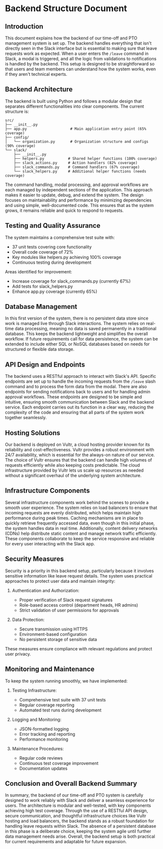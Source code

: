 # Backend Structure Document

## Introduction

This document explains how the backend of our time-off and PTO management system is set up. The backend handles everything that isn't directly seen in the Slack interface but is essential to making sure that leave requests work as expected. When a user enters the `/leave` command in Slack, a modal is triggered, and all the logic from validations to notifications is handled by the backend. This setup is designed to be straightforward so that users and team members can understand how the system works, even if they aren't technical experts.

## Backend Architecture

The backend is built using Python and follows a modular design that separates different functionalities into clear components. The current structure is:

```
src/
├── __init__.py
├── app.py                    # Main application entry point (65% coverage)
├── config/
│   └── organization.py       # Organization structure and configs (90% coverage)
└── slack/
    ├── __init__.py
    ├── helpers.py           # Shared helper functions (100% coverage)
    ├── slack_actions.py     # Action handlers (82% coverage)
    ├── slack_commands.py    # Command handlers (67% coverage)
    └── slack_helpers.py     # Additional helper functions (needs coverage)
```

The command handling, modal processing, and approval workflows are each managed by independent sections of the application. This approach makes it easier to update, debug, and extend the system. The design focuses on maintainability and performance by minimizing dependencies and using simple, well-documented code. This ensures that as the system grows, it remains reliable and quick to respond to requests.

## Testing and Quality Assurance

The system maintains a comprehensive test suite with:
- 37 unit tests covering core functionality
- Overall code coverage of 72%
- Key modules like helpers.py achieving 100% coverage
- Continuous testing during development

Areas identified for improvement:
- Increase coverage for slack_commands.py (currently 67%)
- Add tests for slack_helpers.py
- Enhance app.py coverage (currently 65%)

## Database Management

In this first version of the system, there is no persistent data store since work is managed live through Slack interactions. The system relies on real-time data processing, meaning no data is saved permanently in a traditional database. This keeps the backend lightweight and simplifies the overall workflow. If future requirements call for data persistence, the system can be extended to include either SQL or NoSQL databases based on needs for structured or flexible data storage.

## API Design and Endpoints

The backend uses a RESTful approach to interact with Slack's API. Specific endpoints are set up to handle the incoming requests from the `/leave` slash command and to process the form data from the modal. There are also endpoints for sending notifications back to users and for handling admin approval workflows. These endpoints are designed to be simple and intuitive, ensuring smooth communication between Slack and the backend service. Each endpoint carries out its function in a clear way, reducing the complexity of the code and ensuring that all parts of the system work together seamlessly.

## Hosting Solutions

Our backend is deployed on Vultr, a cloud hosting provider known for its reliability and cost-effectiveness. Vultr provides a robust environment with 24/7 availability, which is essential for the always-on nature of our service. The choice of Vultr ensures that the backend can handle high volumes of requests efficiently while also keeping costs predictable. The cloud infrastructure provided by Vultr lets us scale up resources as needed without a significant overhaul of the underlying system architecture.

## Infrastructure Components

Several infrastructure components work behind the scenes to provide a smooth user experience. The system relies on load balancers to ensure that incoming requests are evenly distributed, which helps maintain high performance during peak times. Caching mechanisms are in place to quickly retrieve frequently accessed data, even though in this initial phase, the system handles data in real time. Additionally, content delivery networks (CDNs) help distribute static content and manage network traffic efficiently. These components collaborate to keep the service responsive and reliable for every user interacting with the Slack app.

## Security Measures

Security is a priority in this backend setup, particularly because it involves sensitive information like leave request details. The system uses practical approaches to protect user data and maintain integrity:

1. Authentication and Authorization:
   - Proper verification of Slack request signatures
   - Role-based access control (department heads, HR admins)
   - Strict validation of user permissions for approvals

2. Data Protection:
   - Secure transmission using HTTPS
   - Environment-based configuration
   - No persistent storage of sensitive data

These measures ensure compliance with relevant regulations and protect user privacy.

## Monitoring and Maintenance

To keep the system running smoothly, we have implemented:

1. Testing Infrastructure:
   - Comprehensive test suite with 37 unit tests
   - Regular coverage reporting
   - Automated test runs during development

2. Logging and Monitoring:
   - JSON-formatted logging
   - Error tracking and reporting
   - Performance monitoring

3. Maintenance Procedures:
   - Regular code reviews
   - Continuous test coverage improvement
   - Documentation updates

## Conclusion and Overall Backend Summary

In summary, the backend of our time-off and PTO system is carefully designed to work reliably with Slack and deliver a seamless experience for users. The architecture is modular and well-tested, with key components achieving high test coverage. Through the use of a RESTful API design, secure communication, and thoughtful infrastructure choices like Vultr hosting and load balancers, the backend stands as a robust foundation for handling leave requests within Slack. The absence of a persistent database in this phase is a deliberate choice, keeping the system agile until further data management needs arise. Overall, the backend setup is both practical for current requirements and adaptable for future expansion.
